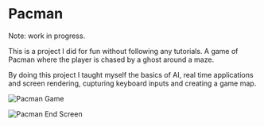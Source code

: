 # Pacman

Note: work in progress.

This is a project I did for fun without following any tutorials.
A game of Pacman where the player is chased by a ghost around a maze.

By doing this project I taught myself the basics of AI, real time applications and screen rendering, cupturing keyboard inputs and creating a game map.


![Pacman Game](https://user-images.githubusercontent.com/79414856/210584226-e8d17bba-76dc-41fb-9a7d-5190eb23d1cd.JPG)

![Pacman End Screen](https://user-images.githubusercontent.com/79414856/210584256-569c4ab2-4fe4-4ec3-ac7c-9fddd4b571d2.JPG)
